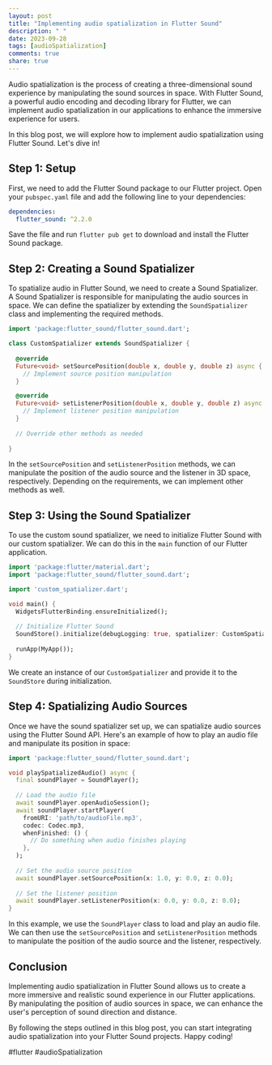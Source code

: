 ```yaml
---
layout: post
title: "Implementing audio spatialization in Flutter Sound"
description: " "
date: 2023-09-28
tags: [audioSpatialization]
comments: true
share: true
---
```


Audio spatialization is the process of creating a three-dimensional sound experience by manipulating the sound sources in space. With Flutter Sound, a powerful audio encoding and decoding library for Flutter, we can implement audio spatialization in our applications to enhance the immersive experience for users.

In this blog post, we will explore how to implement audio spatialization using Flutter Sound. Let's dive in!

## Step 1: Setup

First, we need to add the Flutter Sound package to our Flutter project. Open your `pubspec.yaml` file and add the following line to your dependencies:

```yaml
dependencies:
  flutter_sound: ^2.2.0
```
    
Save the file and run `flutter pub get` to download and install the Flutter Sound package.

## Step 2: Creating a Sound Spatializer

To spatialize audio in Flutter Sound, we need to create a Sound Spatializer. A Sound Spatializer is responsible for manipulating the audio sources in space. We can define the spatializer by extending the `SoundSpatializer` class and implementing the required methods.

```dart
import 'package:flutter_sound/flutter_sound.dart';

class CustomSpatializer extends SoundSpatializer {
  
  @override
  Future<void> setSourcePosition(double x, double y, double z) async {
    // Implement source position manipulation
  }

  @override
  Future<void> setListenerPosition(double x, double y, double z) async {
    // Implement listener position manipulation
  }
  
  // Override other methods as needed
  
}
```

In the `setSourcePosition` and `setListenerPosition` methods, we can manipulate the position of the audio source and the listener in 3D space, respectively. Depending on the requirements, we can implement other methods as well.

## Step 3: Using the Sound Spatializer

To use the custom sound spatializer, we need to initialize Flutter Sound with our custom spatializer. We can do this in the `main` function of our Flutter application.

```dart
import 'package:flutter/material.dart';
import 'package:flutter_sound/flutter_sound.dart';

import 'custom_spatializer.dart';

void main() {
  WidgetsFlutterBinding.ensureInitialized();
  
  // Initialize Flutter Sound
  SoundStore().initialize(debugLogging: true, spatializer: CustomSpatializer());
  
  runApp(MyApp());
}
```

We create an instance of our `CustomSpatializer` and provide it to the `SoundStore` during initialization.

## Step 4: Spatializing Audio Sources

Once we have the sound spatializer set up, we can spatialize audio sources using the Flutter Sound API. Here's an example of how to play an audio file and manipulate its position in space:

```dart
import 'package:flutter_sound/flutter_sound.dart';

void playSpatializedAudio() async {
  final soundPlayer = SoundPlayer();
  
  // Load the audio file
  await soundPlayer.openAudioSession();
  await soundPlayer.startPlayer(
    fromURI: 'path/to/audioFile.mp3',
    codec: Codec.mp3,
    whenFinished: () {
      // Do something when audio finishes playing
    },
  );
  
  // Set the audio source position
  await soundPlayer.setSourcePosition(x: 1.0, y: 0.0, z: 0.0);
  
  // Set the listener position
  await soundPlayer.setListenerPosition(x: 0.0, y: 0.0, z: 0.0);
}
```

In this example, we use the `SoundPlayer` class to load and play an audio file. We can then use the `setSourcePosition` and `setListenerPosition` methods to manipulate the position of the audio source and the listener, respectively.

## Conclusion

Implementing audio spatialization in Flutter Sound allows us to create a more immersive and realistic sound experience in our Flutter applications. By manipulating the position of audio sources in space, we can enhance the user's perception of sound direction and distance.

By following the steps outlined in this blog post, you can start integrating audio spatialization into your Flutter Sound projects. Happy coding!

#flutter #audioSpatialization